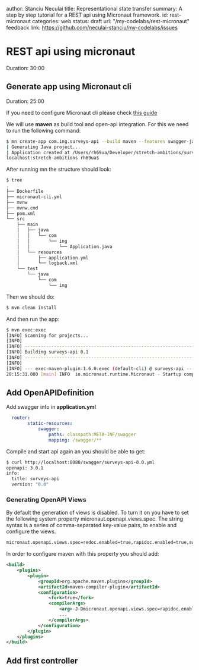 <!-- Firstly we have to inform users what the document is about: -->
author: Stanciu Neculai
title: Representational state transfer
summary: A step by step tutorial for a REST api using Micronaut framework.
id: rest-micronaut
categories: web
status: draft
url: "/my-codelabs/rest-micronaut"
feedback link: https://github.com/neculai-stanciu/my-codelabs/issues

# REST api using micronaut
Duration: 30:00

## Generate app using Micronaut cli
Duration: 25:00

If you need to configure Micronaut cli please check [this guide](/my-codelabs/setup-micronaut)

We will use **maven** as build tool and open-api integration. For this we need to run the following command:

```bash
$ mn create-app com.ing.surveys-api --build maven --features swagger-java
| Generating Java project...
| Application created at /Users/rh69ua/Developer/stretch-ambitions/surveys-api
localhost:stretch-ambitions rh69ua$
```
After running mn the structure should look:

```bash
$ tree
.
├── Dockerfile
├── micronaut-cli.yml
├── mvnw
├── mvnw.cmd
├── pom.xml
└── src
    ├── main
    │   ├── java
    │   │   └── com
    │   │       └── ing
    │   │           └── Application.java
    │   └── resources
    │       ├── application.yml
    │       └── logback.xml
    └── test
        └── java
            └── com
                └── ing
```

Then we should do:

```bash
$ mvn clean install
```

And then run the app:

```bash
$ mvn exec:exec
[INFO] Scanning for projects...
[INFO]
[INFO] ------------------------------------------------------------------------
[INFO] Building surveys-api 0.1
[INFO] ------------------------------------------------------------------------
[INFO]
[INFO] --- exec-maven-plugin:1.6.0:exec (default-cli) @ surveys-api ---
20:15:31.080 [main] INFO  io.micronaut.runtime.Micronaut - Startup completed in 622ms. Server Running: http://localhost:8080
```

## Add OpenAPIDefinition

Add swagger info in **application.yml**

```yml
  router:
        static-resources:
            swagger:
                paths: classpath:META-INF/swagger
                mapping: /swagger/**
```

Compile and start api again an you should be able to get:

```bash
$ curl http://localhost:8080/swagger/surveys-api-0.0.yml
openapi: 3.0.1
info:
  title: surveys-api
  version: "0.0"
```

### Generating OpenAPI Views

By default the generation of views is disabled. To turn it on you have to set the following system property micronaut.openapi.views.spec. The string syntax is a series of comma-separated key-value pairs, to enable and configure the views.

```bash
micronaut.openapi.views.spec=redoc.enabled=true,rapidoc.enabled=true,swagger-ui.enabled=true,swagger-ui.theme=flattop
```

In order to configure maven with this property you should add:

```xml
<build>
    <plugins>
        <plugin>
            <groupId>org.apache.maven.plugins</groupId>
            <artifactId>maven-compiler-plugin</artifactId>
            <configuration>
                <fork>true</fork>
                <compilerArgs>
                    <arg>-J-Dmicronaut.openapi.views.spec=rapidoc.enabled=true,swagger-ui.enabled=true,swagger-ui.theme=flattop</arg>
                    ...
                </compilerArgs>
            </configuration>
        </plugin>
    </plugins>
</build>
```

## Add first controller

